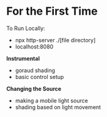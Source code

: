# For the First Time

To Run Locally:
- npx http-server ./[file directory] 
- localhost:8080 

**Instrumental**
- goraud shading 
- basic control setup

**Changing the Source**
- making a mobile light source
- shading based on light movement  
